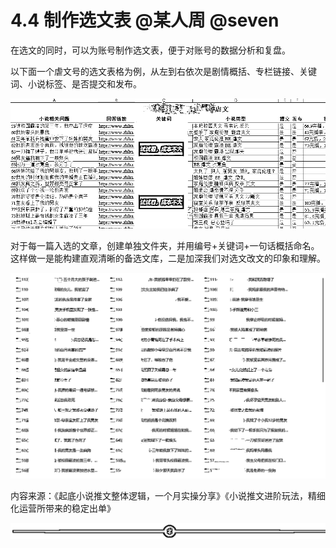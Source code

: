 # 4.4 制作选文表 @某人周 @seven

在选文的同时，可以为账号制作选文表，便于对账号的数据分析和复盘。

以下面一个虐文号的选文表格为例，从左到右依次是剧情概括、专栏链接、关键词、小说标签、是否提交和发布。

![](img/d607e0a96d5a8117604674631fd98f81.png)

对于每一篇入选的文章，创建单独文件夹，并用编号+关键词+一句话概括命名。这样做一是能构建直观清晰的备选文库，二是加深我们对选文改文的印象和理解。

![](img/1f19cbc9e5ab745e4b4c87df98fa4499.png)

内容来源：《起底小说推文整体逻辑，一个月实操分享》《小说推文进阶玩法，精细化运营所带来的稳定出单》

![](img/8cd4882c394e0a215918dd25d4aa188b.png)
